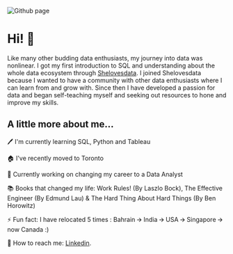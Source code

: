 
![Github page](https://user-images.githubusercontent.com/88034960/158095554-9cd8a333-86c1-420b-9cb2-113014abcafa.png)



# Hi! 👋

Like many other budding data enthusiasts, my journey into data was nonlinear. I got my first introduction to SQL and understanding about the whole data ecosystem through [Shelovesdata](https://www.shelovesdata.com/). I joined Shelovesdata because I wanted to have a community with other data enthusiasts where I can learn from and grow with. Since then I have developed a passion for data and began self-teaching myself and seeking out resources to hone and improve my skills.


## A little more about me...

🖊️ I'm currently learning SQL, Python and Tableau

🏠 I've recently moved to Toronto

🎯 Currently working on changing my career to a Data Analyst

📚 Books that changed my life: Work Rules! (By Laszlo Bock), The Effective Engineer (By Edmund Lau) & The Hard Thing About Hard Things (By Ben Horowitz)

⚡ Fun fact: I have relocated 5 times : Bahrain 🡪 India 🡪 USA 🡪 Singapore 🡪  now Canada :)
              


💬 How to reach me: [Linkedin](https://www.linkedin.com/in/jainiejose).

